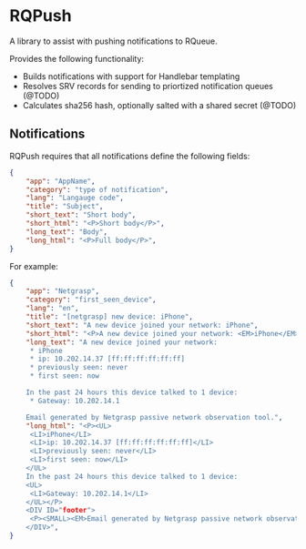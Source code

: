 # RQPush

A library to assist with pushing notifications to RQueue.

Provides the following functionality:

- Builds notifications with support for Handlebar templating
- Resolves SRV records for sending to priortized notification queues (@TODO)
- Calculates sha256 hash, optionally salted with a shared secret (@TODO)

## Notifications

RQPush requires that all notifications define the following fields:

```json
{
    "app": "AppName",
    "category": "type of notification",
    "lang": "Langauge code",
    "title": "Subject",
    "short_text": "Short body",
    "short_html": "<P>Short body</P>",
    "long_text": "Body",
    "long_html": "<P>Full body</P>",
}
```

For example:

```json
{
    "app": "Netgrasp",
    "category": "first_seen_device",
    "lang": "en",
    "title": "[netgrasp] new device: iPhone",
    "short_text": "A new device joined your network: iPhone",
    "short_html": "<P>A new device joined your network: <EM>iPhone</EM></P>",
    "long_text": "A new device joined your network:
     * iPhone
     * ip: 10.202.14.37 [ff:ff:ff:ff:ff:ff]
     * previously seen: never
     * first seen: now

    In the past 24 hours this device talked to 1 device:
     * Gateway: 10.202.14.1

    Email generated by Netgrasp passive network observation tool.",
    "long_html": "<P><UL>
     <LI>iPhone</LI>
     <LI>ip: 10.202.14.37 [ff:ff:ff:ff:ff:ff]</LI>
     <LI>previously seen: never</LI>
     <LI>first seen: now</LI>
    </UL>
    In the past 24 hours this device talked to 1 device:
    <UL>
     <LI>Gateway: 10.202.14.1</LI>
    </UL></P>
    <DIV ID="footer">
     <P><SMALL><EM>Email generated by Netgrasp passive network observation tool.</EM></SMALL></P>
    </DIV>",
}
```
